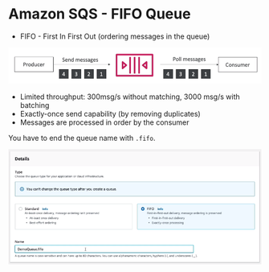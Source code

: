 # Amazon SQS - FIFO Queue

- FIFO - First In First Out (ordering messages in the queue)

![](img/2022-04-27-07-04-42.png)

- Limited throughput: 300msg/s without matching, 3000 msg/s with batching
- Exactly-once send capability (by removing duplicates)
- Messages are processed in order by the consumer

You have to end the queue name with `.fifo`.

![](img/2022-04-27-07-05-35.png)


